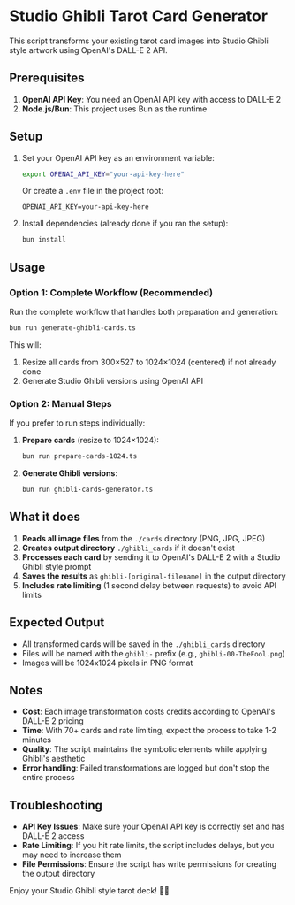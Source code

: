 # Studio Ghibli Tarot Card Generator

This script transforms your existing tarot card images into Studio Ghibli style artwork using OpenAI's DALL-E 2 API.

## Prerequisites

1. **OpenAI API Key**: You need an OpenAI API key with access to DALL-E 2
2. **Node.js/Bun**: This project uses Bun as the runtime

## Setup

1. Set your OpenAI API key as an environment variable:

   ```bash
   export OPENAI_API_KEY="your-api-key-here"
   ```

   Or create a `.env` file in the project root:

   ```
   OPENAI_API_KEY=your-api-key-here
   ```

2. Install dependencies (already done if you ran the setup):
   ```bash
   bun install
   ```

## Usage

### Option 1: Complete Workflow (Recommended)

Run the complete workflow that handles both preparation and generation:

```bash
bun run generate-ghibli-cards.ts
```

This will:

1. Resize all cards from 300×527 to 1024×1024 (centered) if not already done
2. Generate Studio Ghibli versions using OpenAI API

### Option 2: Manual Steps

If you prefer to run steps individually:

1. **Prepare cards** (resize to 1024×1024):

   ```bash
   bun run prepare-cards-1024.ts
   ```

2. **Generate Ghibli versions**:
   ```bash
   bun run ghibli-cards-generator.ts
   ```

## What it does

1. **Reads all image files** from the `./cards` directory (PNG, JPG, JPEG)
2. **Creates output directory** `./ghibli_cards` if it doesn't exist
3. **Processes each card** by sending it to OpenAI's DALL-E 2 with a Studio Ghibli style prompt
4. **Saves the results** as `ghibli-[original-filename]` in the output directory
5. **Includes rate limiting** (1 second delay between requests) to avoid API limits

## Expected Output

- All transformed cards will be saved in the `./ghibli_cards` directory
- Files will be named with the `ghibli-` prefix (e.g., `ghibli-00-TheFool.png`)
- Images will be 1024x1024 pixels in PNG format

## Notes

- **Cost**: Each image transformation costs credits according to OpenAI's DALL-E 2 pricing
- **Time**: With 70+ cards and rate limiting, expect the process to take 1-2 minutes
- **Quality**: The script maintains the symbolic elements while applying Ghibli's aesthetic
- **Error handling**: Failed transformations are logged but don't stop the entire process

## Troubleshooting

- **API Key Issues**: Make sure your OpenAI API key is correctly set and has DALL-E 2 access
- **Rate Limiting**: If you hit rate limits, the script includes delays, but you may need to increase them
- **File Permissions**: Ensure the script has write permissions for creating the output directory

Enjoy your Studio Ghibli style tarot deck! 🎴✨
